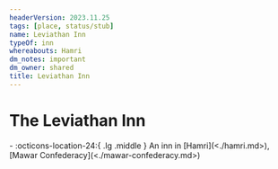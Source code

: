 ```yaml
---
headerVersion: 2023.11.25
tags: [place, status/stub]
name: Leviathan Inn
typeOf: inn
whereabouts: Hamri
dm_notes: important
dm_owner: shared
title: Leviathan Inn
---
```

# The Leviathan Inn
<div class="grid cards ext-narrow-margin ext-one-column" markdown>
-    :octicons-location-24:{ .lg .middle } An inn in [Hamri](<./hamri.md>), [Mawar Confederacy](<./mawar-confederacy.md>)  
</div>


